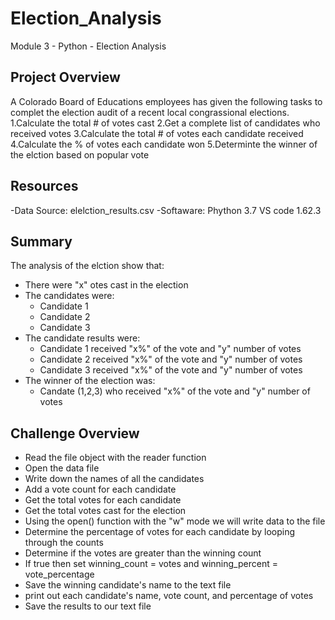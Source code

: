 # Election_Analysis
Module 3 - Python - Election Analysis
## Project Overview
A Colorado Board of Educations employees has given the following tasks to complet the election audit of a recent local congrassional elections.
1.Calculate the total # of votes cast
2.Get a complete list of candidates who received votes
3.Calculate the total # of votes each candidate received
4.Calculate the % of votes each candidate won
5.Determinte the winner of the elction based on popular vote
## Resources
-Data Source: elelction_results.csv
-Softaware: Phython 3.7 VS code 1.62.3
## Summary
The analysis of the elction show that:
- There were "x" otes cast in the election
- The candidates were:
  - Candidate 1
  - Candidate 2
  - Candidate 3
- The candidate results were:
  - Candidate 1 received "x%" of the vote and "y" number of votes
  - Candidate 2 received "x%" of the vote and "y" number of votes
  - Candidate 3 received "x%" of the vote and "y" number of votes
- The winner of the election was:
  - Candate (1,2,3) who received "x%" of the vote and "y" number of votes
## Challenge Overview
- Read the file object with the reader function
- Open the data file
- Write down the names of all the candidates
- Add a vote count for each candidate
- Get the total votes for each candidate
- Get the total votes cast for the election
- Using the open() function with the "w" mode we will write data to the file
- Determine the percentage of votes for each candidate by looping through the counts
- Determine if the votes are greater than the winning count
- If true then set winning_count = votes and winning_percent = vote_percentage
- Save the winning candidate's name to the text file
- print out each candidate's name, vote count, and percentage of votes 
- Save the results to our text file
 
